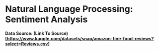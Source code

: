 # Natural Language Processing: Sentiment Analysis


#### Data Source: (Link To Source)[https://www.kaggle.com/datasets/snap/amazon-fine-food-reviews?select=Reviews.csv]